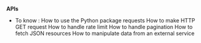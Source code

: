 **APIs**
- To know : 
How to use the Python package requests
How to make HTTP GET request
How to handle rate limit
How to handle pagination
How to fetch JSON resources
How to manipulate data from an external service